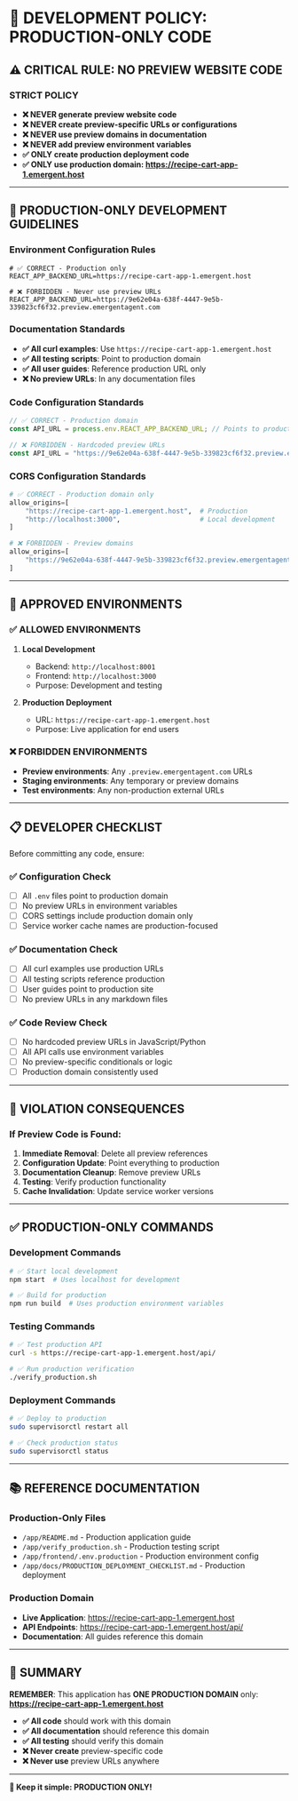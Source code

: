 # 🚫 DEVELOPMENT POLICY: PRODUCTION-ONLY CODE

## ⚠️ CRITICAL RULE: NO PREVIEW WEBSITE CODE

### **STRICT POLICY**
- **❌ NEVER generate preview website code**
- **❌ NEVER create preview-specific URLs or configurations**
- **❌ NEVER use preview domains in documentation**
- **❌ NEVER add preview environment variables**
- **✅ ONLY create production deployment code**
- **✅ ONLY use production domain: https://recipe-cart-app-1.emergent.host**

---

## 🎯 **PRODUCTION-ONLY DEVELOPMENT GUIDELINES**

### **Environment Configuration Rules**
```env
# ✅ CORRECT - Production only
REACT_APP_BACKEND_URL=https://recipe-cart-app-1.emergent.host

# ❌ FORBIDDEN - Never use preview URLs
REACT_APP_BACKEND_URL=https://9e62e04a-638f-4447-9e5b-339823cf6f32.preview.emergentagent.com
```

### **Documentation Standards**
- **✅ All curl examples**: Use `https://recipe-cart-app-1.emergent.host`
- **✅ All testing scripts**: Point to production domain
- **✅ All user guides**: Reference production URL only
- **❌ No preview URLs**: In any documentation files

### **Code Configuration Standards**
```javascript
// ✅ CORRECT - Production domain
const API_URL = process.env.REACT_APP_BACKEND_URL; // Points to production

// ❌ FORBIDDEN - Hardcoded preview URLs
const API_URL = "https://9e62e04a-638f-4447-9e5b-339823cf6f32.preview.emergentagent.com";
```

### **CORS Configuration Standards**
```python
# ✅ CORRECT - Production domain only
allow_origins=[
    "https://recipe-cart-app-1.emergent.host",  # Production
    "http://localhost:3000",                    # Local development
]

# ❌ FORBIDDEN - Preview domains
allow_origins=[
    "https://9e62e04a-638f-4447-9e5b-339823cf6f32.preview.emergentagent.com"
]
```

---

## 🔧 **APPROVED ENVIRONMENTS**

### **✅ ALLOWED ENVIRONMENTS**
1. **Local Development**
   - Backend: `http://localhost:8001`
   - Frontend: `http://localhost:3000`
   - Purpose: Development and testing

2. **Production Deployment**
   - URL: `https://recipe-cart-app-1.emergent.host`
   - Purpose: Live application for end users

### **❌ FORBIDDEN ENVIRONMENTS**
- **Preview environments**: Any `.preview.emergentagent.com` URLs
- **Staging environments**: Any temporary or preview domains
- **Test environments**: Any non-production external URLs

---

## 📋 **DEVELOPER CHECKLIST**

Before committing any code, ensure:

### **✅ Configuration Check**
- [ ] All `.env` files point to production domain
- [ ] No preview URLs in environment variables
- [ ] CORS settings include production domain only
- [ ] Service worker cache names are production-focused

### **✅ Documentation Check**
- [ ] All curl examples use production URLs
- [ ] All testing scripts reference production
- [ ] User guides point to production site
- [ ] No preview URLs in any markdown files

### **✅ Code Review Check**
- [ ] No hardcoded preview URLs in JavaScript/Python
- [ ] All API calls use environment variables
- [ ] No preview-specific conditionals or logic
- [ ] Production domain consistently used

---

## 🚨 **VIOLATION CONSEQUENCES**

### **If Preview Code is Found:**
1. **Immediate Removal**: Delete all preview references
2. **Configuration Update**: Point everything to production
3. **Documentation Cleanup**: Remove preview URLs
4. **Testing**: Verify production functionality
5. **Cache Invalidation**: Update service worker versions

---

## ✅ **PRODUCTION-ONLY COMMANDS**

### **Development Commands**
```bash
# ✅ Start local development
npm start  # Uses localhost for development

# ✅ Build for production
npm run build  # Uses production environment variables
```

### **Testing Commands**
```bash
# ✅ Test production API
curl -s https://recipe-cart-app-1.emergent.host/api/

# ✅ Run production verification
./verify_production.sh
```

### **Deployment Commands**
```bash
# ✅ Deploy to production
sudo supervisorctl restart all

# ✅ Check production status
sudo supervisorctl status
```

---

## 📚 **REFERENCE DOCUMENTATION**

### **Production-Only Files**
- `/app/README.md` - Production application guide
- `/app/verify_production.sh` - Production testing script
- `/app/frontend/.env.production` - Production environment config
- `/app/docs/PRODUCTION_DEPLOYMENT_CHECKLIST.md` - Production deployment

### **Production Domain**
- **Live Application**: https://recipe-cart-app-1.emergent.host
- **API Endpoints**: https://recipe-cart-app-1.emergent.host/api/
- **Documentation**: All guides reference this domain

---

## 🎯 **SUMMARY**

**REMEMBER**: This application has **ONE PRODUCTION DOMAIN** only:
**https://recipe-cart-app-1.emergent.host**

- **✅ All code** should work with this domain
- **✅ All documentation** should reference this domain  
- **✅ All testing** should verify this domain
- **❌ Never create** preview-specific code
- **❌ Never use** preview URLs anywhere

---

**🚀 Keep it simple: PRODUCTION ONLY!**